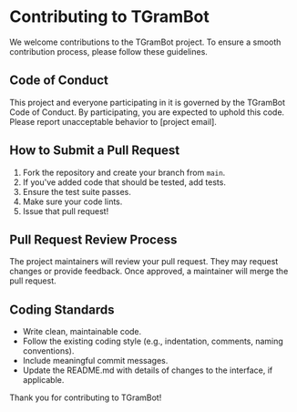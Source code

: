 # Contributing to TGramBot

We welcome contributions to the TGramBot project. To ensure a smooth contribution process, please follow these guidelines.

## Code of Conduct

This project and everyone participating in it is governed by the TGramBot Code of Conduct. By participating, you are expected to uphold this code. Please report unacceptable behavior to [project email].

## How to Submit a Pull Request

1. Fork the repository and create your branch from `main`.
2. If you've added code that should be tested, add tests.
3. Ensure the test suite passes.
4. Make sure your code lints.
5. Issue that pull request!

## Pull Request Review Process

The project maintainers will review your pull request. They may request changes or provide feedback. Once approved, a maintainer will merge the pull request.

## Coding Standards

* Write clean, maintainable code.
* Follow the existing coding style (e.g., indentation, comments, naming conventions).
* Include meaningful commit messages.
* Update the README.md with details of changes to the interface, if applicable.

Thank you for contributing to TGramBot!

